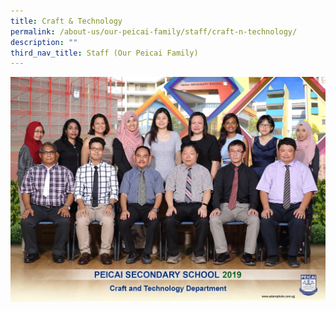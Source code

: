 ```yaml
---
title: Craft & Technology
permalink: /about-us/our-peicai-family/staff/craft-n-technology/
description: ""
third_nav_title: Staff (Our Peicai Family)
---
```


<img src="/images/craft%20and%20technology%20department%202.jpg">